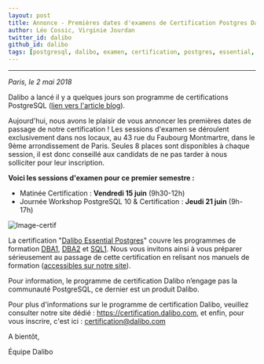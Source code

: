 ```yaml
---
layout: post
title: Annonce - Premières dates d'examens de Certification Postgres Dalibo
author: Léo Cossic, Virginie Jourdan
twitter_id: dalibo
github_id: dalibo
tags: [postgresql, dalibo, examen, certification, postgres, essential, dates]
---
```


---

*Paris, le 2 mai 2018*

Dalibo a lancé il y a quelques jours son programme de certifications PostgreSQL ([lien vers l'article blog](https://blog.dalibo.com/2018/04/17/certification_postgresql_dalibo.html)).

<!--MORE-->

Aujourd'hui, nous avons le plaisir de vous annoncer les premières dates de passage de notre certification !
Les sessions d'examen se déroulent exclusivement dans nos locaux, au 43 rue du Faubourg Montmartre, dans le 9ème arrondissement de Paris. Seules 8 places sont disponibles à chaque session, il est donc conseillé aux candidats de ne pas tarder à nous solliciter pour leur inscription.

**Voici les sessions d'examen pour ce premier semestre :**

   * Matinée Certification : **Vendredi 15 juin** (9h30-12h)
   * Journée Workshop PostgreSQL 10 & Certification : **Jeudi 21 juin** (9h-17h)

![Image-certif](https://github.com/dalibo/blog/blob/gh-pages/img/Certif_DALIBO.png)

La certification "[Dalibo Essential Postgres](https://certification.dalibo.com/infos/essential/)" couvre les programmes de formation [DBA1](https://dali.bo/dba1), [DBA2](https://dali.bo/dba2) et [SQL1](https://dali.bo/sql1). Nous vous invitons ainsi à vous préparer sérieusement au passage de cette certification en relisant nos manuels de formation ([accessibles sur notre site](https://dalibo.com/formations)).

Pour information, le programme de certification Dalibo n’engage pas la communauté PostgreSQL, ce dernier est un produit Dalibo.

Pour plus d'informations sur le programme de certification Dalibo, veuillez consulter notre site dédié : https://certification.dalibo.com, et enfin, pour vous inscrire, c'est ici : certification@dalibo.com

A bientôt,

Équipe Dalibo

